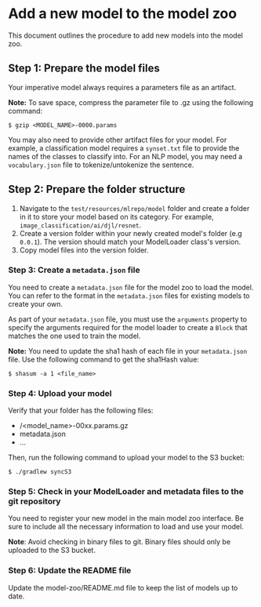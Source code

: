 # Add a new model to the model zoo

This document outlines the procedure to add new models into the model zoo.

## Step 1: Prepare the model files

Your imperative model always requires a parameters file as an artifact.

**Note:** To save space, compress the parameter file to .gz using the following command:
```shell script
$ gzip <MODEL_NAME>-0000.params
```

You may also need to provide other artifact files for your model.
For example, a classification model requires
a `synset.txt` file to provide the names of the classes to classify into.
For an NLP model, you may need a `vocabulary.json` file to tokenize/untokenize the sentence.

## Step 2: Prepare the folder structure

1. Navigate to the `test/resources/mlrepo/model` folder and create a folder in it to store your model based on its category.
For example, `image_classification/ai/djl/resnet`.
2. Create a version folder within your newly created model's folder (e.g `0.0.1`). The version should match your ModelLoader class's version.
3. Copy model files into the version folder.

### Step 3: Create a `metadata.json` file
You need to create a `metadata.json` file for the model zoo to load the model. You can refer to the format in the `metadata.json` files for existing models to create your own.

As part of your `metadata.json` file, you must use the `arguments` property to specify the arguments required for the model loader to create a `Block` that matches the one used to train the model.

**Note:** You need to update the sha1 hash of each file in your `metadata.json` file. Use the following command to get the sha1Hash value:

```shell script
$ shasum -a 1 <file_name>
```

### Step 4: Upload your model

Verify that your folder has the following files:

- <version>/<model_name>-00xx.params.gz
- metadata.json
- ...

Then, run the following command to upload your model to the S3 bucket:
```shell script
$ ./gradlew syncS3
```

### Step 5: Check in your ModelLoader and metadata files to the git repository

You need to register your new model in the main model zoo interface. Be sure to include all the necessary information to load and use your model.

**Note**: Avoid checking in binary files to git. Binary files should only be uploaded to the S3 bucket.

### Step 6: Update the README file

Update the model-zoo/README.md file to keep the list of models up to date.

